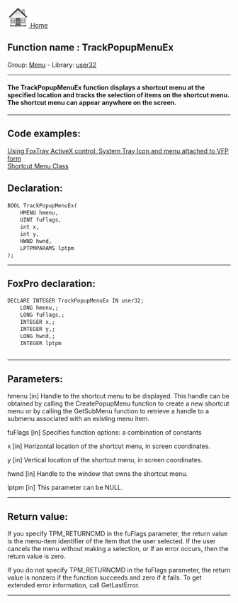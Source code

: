 [<img src="../../images/home.png"> Home ](https://github.com/VFPX/Win32API)  

## Function name : TrackPopupMenuEx
Group: [Menu](../../functions_group.md#Menu)  -  Library: [user32](../../Libraries.md#user32)  
***  


#### The TrackPopupMenuEx function displays a shortcut menu at the specified location and tracks the selection of items on the shortcut menu. The shortcut menu can appear anywhere on the screen.
***  


## Code examples:
[Using FoxTray ActiveX control: System Tray Icon and menu attached to VFP form](../../samples/sample_336.md)  
[Shortcut Menu Class](../../samples/sample_419.md)  

## Declaration:
```foxpro  
BOOL TrackPopupMenuEx(
	HMENU hmenu,
	UINT fuFlags,
	int x,
	int y,
	HWND hwnd,
	LPTPMPARAMS lptpm
);  
```  
***  


## FoxPro declaration:
```foxpro  
DECLARE INTEGER TrackPopupMenuEx IN user32;
	LONG hmenu,;
	LONG fuFlags,;
	INTEGER x,;
	INTEGER y,;
	LONG hwnd,;
	INTEGER lptpm
  
```  
***  


## Parameters:
hmenu
[in] Handle to the shortcut menu to be displayed. This handle can be obtained by calling the CreatePopupMenu function to create a new shortcut menu or by calling the GetSubMenu function to retrieve a handle to a submenu associated with an existing menu item. 

fuFlags
[in] Specifies function options: a combination of constants

x
[in] Horizontal location of the shortcut menu, in screen coordinates. 

y
[in] Vertical location of the shortcut menu, in screen coordinates. 

hwnd
[in] Handle to the window that owns the shortcut menu. 

lptpm
[in] This parameter can be NULL.   
***  


## Return value:
If you specify TPM_RETURNCMD in the fuFlags parameter, the return value is the menu-item identifier of the item that the user selected. If the user cancels the menu without making a selection, or if an error occurs, then the return value is zero.

If you do not specify TPM_RETURNCMD in the fuFlags parameter, the return value is nonzero if the function succeeds and zero if it fails. To get extended error information, call GetLastError.
  
***  

